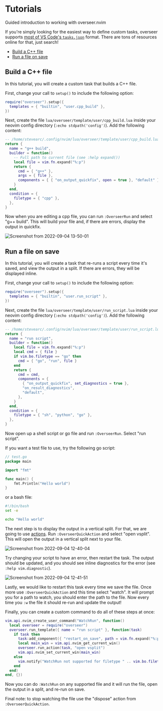 # Tutorials

Guided introduction to working with overseer.nvim

If you're simply looking for the easiest way to define custom tasks, overseer supports [most of VS Code's `tasks.json`](guides.md#vs-code-tasks) format. There are tons of resources online for that, just search!

<!-- TOC -->

- [Build a C++ file](#build-a-c-file)
- [Run a file on save](#run-a-file-on-save)

<!-- /TOC -->

## Build a C++ file

In this tutorial, you will create a custom task that builds a C++ file.

First, change your call to `setup()` to include the following option:

```lua
require("overseer").setup({
  templates = { "builtin", "user.cpp_build" },
})
```

Next, create the file `lua/overseer/template/user/cpp_build.lua` inside your neovim config directory (`:echo stdpath('config')`). Add the following content:

```lua
-- /home/stevearc/.config/nvim/lua/overseer/template/user/cpp_build.lua
return {
  name = "g++ build",
  builder = function()
    -- Full path to current file (see :help expand())
    local file = vim.fn.expand("%:p")
    return {
      cmd = { "g++" },
      args = { file },
      components = { { "on_output_quickfix", open = true }, "default" },
    }
  end,
  condition = {
    filetype = { "cpp" },
  },
}
```

Now when you are editing a cpp file, you can run `:OverseerRun` and select "g++ build". This will build your file and, if there are errors, display the output in quickfix.

![Screenshot from 2022-09-04 13-50-01](https://user-images.githubusercontent.com/506791/188332938-4c8d84b0-d69e-4299-9202-0a857fd833ab.png)

## Run a file on save

In this tutorial, you will create a task that re-runs a script every time it's saved, and view the output in a split. If there are errors, they will be displayed inline.

First, change your call to `setup()` to include the following option:

```lua
require("overseer").setup({
  templates = { "builtin", "user.run_script" },
})
```

Next, create the file `lua/overseer/template/user/run_script.lua` inside your neovim config directory (`:echo stdpath('config')`). Add the following content:

```lua
-- /home/stevearc/.config/nvim/lua/overseer/template/user/run_script.lua
return {
  name = "run script",
  builder = function()
    local file = vim.fn.expand("%:p")
    local cmd = { file }
    if vim.bo.filetype == "go" then
      cmd = { "go", "run", file }
    end
    return {
      cmd = cmd,
      components = {
        { "on_output_quickfix", set_diagnostics = true },
        "on_result_diagnostics",
        "default",
      },
    }
  end,
  condition = {
    filetype = { "sh", "python", "go" },
  },
}
```

Now open up a shell script or go file and run `:OverseerRun`. Select "run script".

If you want a test file to use, try the following go script:

```go
// test.go
package main

import "fmt"

func main() {
	fmt.Println("Hello world")
}
```

or a bash file:

```bash
#!/bin/bash
set -e

echo "Hello world"
```

The next step is to display the output in a vertical split. For that, we are going to use [actions](guides.md#actions). Run `:OverseerQuickAction` and select "open vsplit". This will open the output in a vertical split next to your file.

![Screenshot from 2022-09-04 12-40-04](https://user-images.githubusercontent.com/506791/188330767-d680d200-0938-48d1-86ab-8e993745551d.png)

Try changing your script to have an error, then restart the task. The output should be updated, and you should see inline diagnostics for the error (see `:help vim.diagnostic`).

![Screenshot from 2022-09-04 12-41-51](https://user-images.githubusercontent.com/506791/188330827-d54af448-aedb-4652-a5f2-8d3d94e1cb31.png)

Lastly, we would like to restart this task every time we save the file. Once more use `:OverseerQuickAction` and this time select "watch". It will prompt you for a path to watch, you should enter the path to the file. Now every time you `:w` the file it should re-run and update the output!

Finally, you can create a custom command to do all of these steps at once:

```lua
vim.api.nvim_create_user_command("WatchRun", function()
  local overseer = require("overseer")
  overseer.run_template({ name = "run script" }, function(task)
    if task then
      task:add_component({ "restart_on_save", path = vim.fn.expand("%:p") })
      local main_win = vim.api.nvim_get_current_win()
      overseer.run_action(task, "open vsplit")
      vim.api.nvim_set_current_win(main_win)
    else
      vim.notify("WatchRun not supported for filetype " .. vim.bo.filetype, vim.log.levels.ERROR)
    end
  end)
end, {})
```

Now you can do `:WatchRun` on any supported file and it will run the file, open the output in a split, and re-run on save.

Final note: to stop watching the file use the "dispose" action from `:OverseerQuickAction`.

